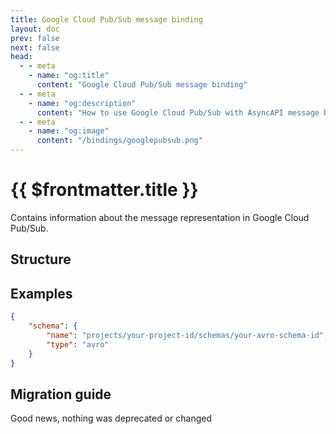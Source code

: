```yaml
---
title: Google Cloud Pub/Sub message binding
layout: doc
prev: false
next: false
head:
  - - meta
    - name: "og:title"
      content: "Google Cloud Pub/Sub message binding"
  - - meta
    - name: "og:description"
      content: "How to use Google Cloud Pub/Sub with AsyncAPI message binding"
  - - meta
    - name: "og:image"
      content: "/bindings/googlepubsub.png"
---
```


# {{ $frontmatter.title }}

Contains information about the message representation in Google Cloud Pub/Sub.

## Structure

<Json url="https://raw.githubusercontent.com/asyncapi/spec-json-schemas/master/bindings/googlepubsub/0.1.0/message.json"/>

## Examples

```json
{
    "schema": {
        "name": "projects/your-project-id/schemas/your-avro-schema-id",
        "type": "avro"
    }
}
```

## Migration guide

Good news, nothing was deprecated or changed